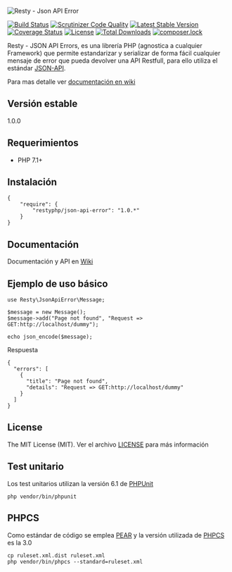 ![Resty - Json API Error](https://mostofreddy.github.io/resty-json-api-error/images/resty-json-api-errors.png)

[![Build Status](https://travis-ci.org/mostofreddy/resty-json-api-error.svg?branch=master)](https://travis-ci.org/mostofreddy/resty-json-api-error)
[![Scrutinizer Code Quality](https://scrutinizer-ci.com/g/mostofreddy/resty-json-api-error/badges/quality-score.png?b=master)](https://scrutinizer-ci.com/g/mostofreddy/resty-json-api-error/?branch=master)
[![Latest Stable Version](https://poser.pugx.org/restyphp/json-api-error/v/stable)](https://packagist.org/packages/restyphp/json-api-error)
[![Coverage Status](https://coveralls.io/repos/github/mostofreddy/resty-json-api-error/badge.svg)](https://coveralls.io/github/mostofreddy/resty-json-api-error)
[![License](https://poser.pugx.org/restyphp/json-api-error/license)](https://packagist.org/packages/restyphp/json-api-error)
[![Total Downloads](https://poser.pugx.org/restyphp/json-api-error/downloads)](https://packagist.org/packages/restyphp/json-api-error)
[![composer.lock](https://poser.pugx.org/restyphp/json-api-error/composerlock)](https://packagist.org/packages/restyphp/json-api-error)


Resty - JSON API Errors, es una librería PHP (agnostica a cualquier Framework) que permite estandarizar y serializar de forma fácil cualquier mensaje de error que pueda devolver una API Restfull, para ello utiliza el estándar [JSON-API](http://jsonapi.org/).

Para mas detalle ver [documentación en wiki](https://github.com/mostofreddy/resty-json-api-error/wiki)


Versión estable
---------------

1.0.0

Requerimientos
--------------

* PHP 7.1+

Instalación
-----------

```
{
    "require": {
        "restyphp/json-api-error": "1.0.*"
    }
}
```

Documentación
-------------

Documentación y API en [Wiki](https://github.com/mostofreddy/resty-json-api-error/wiki)

Ejemplo de uso básico
---------------------

```
use Resty\JsonApiError\Message;

$message = new Message();
$message->add("Page not found", "Request => GET:http://localhost/dummy");

echo json_encode($message);
```

Respuesta

```
{
  "errors": [
    {
      "title": "Page not found",
      "details": "Request => GET:http://localhost/dummy"
    }
  ]
}

```


License
-------

The MIT License (MIT). Ver el archivo [LICENSE](LICENSE.md) para más información

Test unitario
------------

Los test unitarios utilizan la versión 6.1 de [PHPUnit](https://phpunit.de/)

```
php vendor/bin/phpunit
```

PHPCS
-----

Como estándar de código se emplea [PEAR](https://pear.php.net/manual/en/standards.php) y la versión utilizada de [PHPCS](https://github.com/squizlabs/PHP_CodeSniffer) es la 3.0

```
cp ruleset.xml.dist ruleset.xml
php vendor/bin/phpcs --standard=ruleset.xml
```
